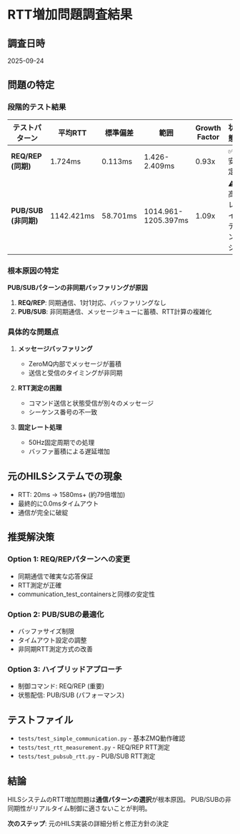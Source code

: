 # RTT増加問題調査結果

## 調査日時
2025-09-24

## 問題の特定

### 段階的テスト結果

| テストパターン | 平均RTT | 標準偏差 | 範囲 | Growth Factor | 状態 |
|---------------|---------|----------|------|---------------|------|
| **REQ/REP (同期)** | 1.724ms | 0.113ms | 1.426-2.409ms | 0.93x | ✅ 安定 |
| **PUB/SUB (非同期)** | 1142.421ms | 58.701ms | 1014.961-1205.397ms | 1.09x | ⚠️ 高レイテンシ |

### 根本原因の特定

**PUB/SUBパターンの非同期バッファリングが原因**

1. **REQ/REP**: 同期通信、1対1対応、バッファリングなし
2. **PUB/SUB**: 非同期通信、メッセージキューに蓄積、RTT計算の複雑化

### 具体的な問題点

1. **メッセージバッファリング**
   - ZeroMQ内部でメッセージが蓄積
   - 送信と受信のタイミングが非同期

2. **RTT測定の困難**
   - コマンド送信と状態受信が別々のメッセージ
   - シーケンス番号の不一致

3. **固定レート処理**
   - 50Hz固定周期での処理
   - バッファ蓄積による遅延増加

## 元のHILSシステムでの現象

- RTT: 20ms → 1580ms+ (約79倍増加)
- 最終的に0.0msタイムアウト
- 通信が完全に破綻

## 推奨解決策

### Option 1: REQ/REPパターンへの変更
- 同期通信で確実な応答保証
- RTT測定が正確
- communication_test_containersと同様の安定性

### Option 2: PUB/SUBの最適化
- バッファサイズ制限
- タイムアウト設定の調整
- 非同期RTT測定方式の改善

### Option 3: ハイブリッドアプローチ
- 制御コマンド: REQ/REP (重要)
- 状態配信: PUB/SUB (パフォーマンス)

## テストファイル

- `tests/test_simple_communication.py` - 基本ZMQ動作確認
- `tests/test_rtt_measurement.py` - REQ/REP RTT測定
- `tests/test_pubsub_rtt.py` - PUB/SUB RTT測定

## 結論

HILSシステムのRTT増加問題は**通信パターンの選択**が根本原因。
PUB/SUBの非同期性がリアルタイム制御に適さないことが判明。

**次のステップ**: 元のHILS実装の詳細分析と修正方針の決定